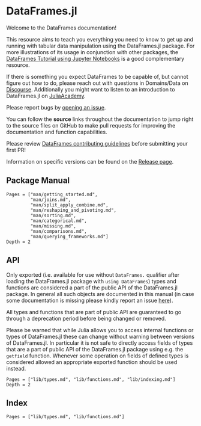 # DataFrames.jl

Welcome to the DataFrames documentation!

This resource aims to teach you everything you need
to know to get up and running with tabular data manipulation using the DataFrames.jl package.
For more illustrations of its usage in conjunction with other packages, the
[DataFrames Tutorial using Jupyter Notebooks](https://github.com/bkamins/Julia-DataFrames-Tutorial/)
is a good complementary resource.

If there is something you expect DataFrames to be capable of, but
cannot figure out how to do, please reach out with questions in Domains/Data on
[Discourse](https://discourse.julialang.org/new-topic?title=[DataFrames%20Question]:%20&body=%23%20Question:%0A%0A%23%20Dataset%20(if%20applicable):%0A%0A%23%20Minimal%20Working%20Example%20(if%20applicable):%0A&category=Domains/Data&tags=question). Additionally you might want to listen to an introduction to DataFrames.jl on [JuliaAcademy](https://juliaacademy.com/p/introduction-to-dataframes-jl).

Please report bugs by
[opening an issue](https://github.com/JuliaData/DataFrames.jl/issues/new).

You can follow
the **source** links throughout the documentation to jump right to the
source files on GitHub to make pull requests for improving the documentation and function
capabilities.

Please review
[DataFrames contributing guidelines](https://github.com/JuliaData/DataFrames.jl/blob/master/CONTRIBUTING.md)
before submitting your first PR!

Information on specific versions can be found on the [Release page](https://github.com/JuliaData/DataFrames.jl/releases).

## Package Manual

```@contents
Pages = ["man/getting_started.md",
         "man/joins.md",
         "man/split_apply_combine.md",
         "man/reshaping_and_pivoting.md",
         "man/sorting.md",
         "man/categorical.md",
         "man/missing.md",
         "man/comparisons.md",
         "man/querying_frameworks.md"]
Depth = 2
```

## API

Only exported (i.e. available for use without `DataFrames.` qualifier after loading
the DataFrames.jl package with `using DataFrames`) types and functions are considered
a part of the public API of the DataFrames.jl package. In general all such objects
are documented in this manual (in case some documentation is missing
please kindly report an issue [here](https://github.com/JuliaData/DataFrames.jl/issues/new)).

All types and functions that are part of public API are guaranteed to go through a deprecation
period before being changed or removed.

Please be warned that while Julia allows you to access internal functions or types of DataFrames.jl
these can change without warning between versions of DataFrames.jl. In particular
it is not safe to directly access fields of types that are a part of public API
of the DataFrames.jl package using e.g. the `getfield` function. Whenever some
operation on fields of defined types is considered allowed an appropriate exported
function should be used instead.

```@contents
Pages = ["lib/types.md", "lib/functions.md", "lib/indexing.md"]
Depth = 2
```

## Index

```@index
Pages = ["lib/types.md", "lib/functions.md"]
```
